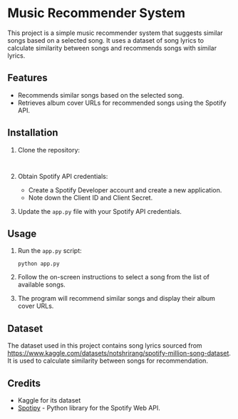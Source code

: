 # Music Recommender System

This project is a simple music recommender system that suggests similar songs based on a selected song. It uses a dataset of song lyrics to calculate similarity between songs and recommends songs with similar lyrics.

## Features

- Recommends similar songs based on the selected song.
- Retrieves album cover URLs for recommended songs using the Spotify API.

## Installation

1. Clone the repository:

    ```
   

2. Obtain Spotify API credentials:
    - Create a Spotify Developer account and create a new application.
    - Note down the Client ID and Client Secret.

3. Update the `app.py` file with your Spotify API credentials.

## Usage

1. Run the `app.py` script:

    ```
    python app.py
    ```

2. Follow the on-screen instructions to select a song from the list of available songs.
3. The program will recommend similar songs and display their album cover URLs.

## Dataset

The dataset used in this project contains song lyrics sourced from https://www.kaggle.com/datasets/notshrirang/spotify-million-song-dataset. It is used to calculate similarity between songs for recommendation.

## Credits

- Kaggle for its dataset
- [Spotipy](https://spotipy.readthedocs.io/) - Python library for the Spotify Web API.

